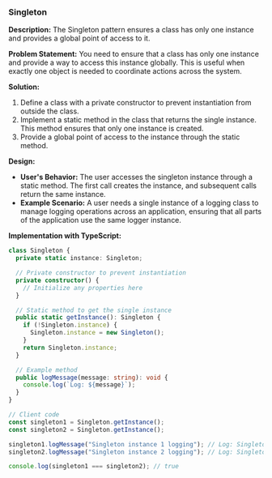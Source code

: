 ### Singleton

**Description:**
The Singleton pattern ensures a class has only one instance and provides a global point of access to it.

**Problem Statement:**
You need to ensure that a class has only one instance and provide a way to access this instance globally. This is useful when exactly one object is needed to coordinate actions across the system.

**Solution:**

1. Define a class with a private constructor to prevent instantiation from outside the class.
2. Implement a static method in the class that returns the single instance. This method ensures that only one instance is created.
3. Provide a global point of access to the instance through the static method.

**Design:**

- **User's Behavior:** The user accesses the singleton instance through a static method. The first call creates the instance, and subsequent calls return the same instance.
- **Example Scenario:** A user needs a single instance of a logging class to manage logging operations across an application, ensuring that all parts of the application use the same logger instance.

**Implementation with TypeScript:**

```typescript
class Singleton {
  private static instance: Singleton;

  // Private constructor to prevent instantiation
  private constructor() {
    // Initialize any properties here
  }

  // Static method to get the single instance
  public static getInstance(): Singleton {
    if (!Singleton.instance) {
      Singleton.instance = new Singleton();
    }
    return Singleton.instance;
  }

  // Example method
  public logMessage(message: string): void {
    console.log(`Log: ${message}`);
  }
}

// Client code
const singleton1 = Singleton.getInstance();
const singleton2 = Singleton.getInstance();

singleton1.logMessage("Singleton instance 1 logging"); // Log: Singleton instance 1 logging
singleton2.logMessage("Singleton instance 2 logging"); // Log: Singleton instance 2 logging

console.log(singleton1 === singleton2); // true
```
